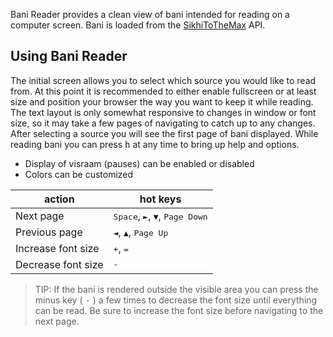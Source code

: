 Bani Reader provides a clean view of bani intended for reading on a computer screen. Bani is loaded from the
[SikhiToTheMax](https://www.sikhitothemax.org/) API.

## Using Bani Reader

The initial screen allows you to select which source you would like to read from. At this point it is recommended to
either enable fullscreen or at least size and position your browser the way you want to keep it while reading. The
text layout is only somewhat responsive to changes in window or font size, so it may take a few pages of navigating to
catch up to any changes.
After selecting a source you will see the first page of bani displayed. While reading bani you can press <kbd>h</kbd>
at any time to bring up help and options.

* Display of visraam (pauses) can be enabled or disabled
* Colors can be customized

action | hot keys
-------|---------
Next page | <kbd>Space</kbd>, <kbd>►</kbd>, <kbd>▼</kbd>, <kbd>Page Down</kbd>
Previous page | <kbd>◄</kbd>, <kbd>▲</kbd>, <kbd>Page Up</kbd>
Increase font size | <kbd>+</kbd>, <kbd>=</kbd>
Decrease font size | <kbd>-</kbd>

> TIP: If the bani is rendered outside the visible area you can press the minus key ( <kbd>-</kbd> ) a few times to
decrease the font size until everything can be read. Be sure to increase the font size before navigating to the next
page.
